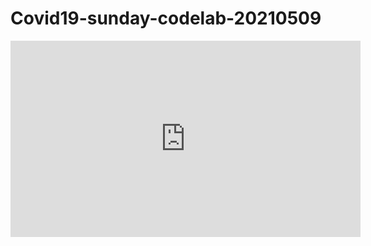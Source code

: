 # Covid19-sunday-codelab-20210509

<iframe src="https://www.facebook.com/plugins/video.php?height=314&href=https%3A%2F%2Fwww.facebook.com%2FLINEDEVTH%2Fvideos%2F257723026040227%2F&show_text=false&width=560" width="560" height="314" style="border:none;overflow:hidden" scrolling="no" frameborder="0" allowfullscreen="true" allow="autoplay; clipboard-write; encrypted-media; picture-in-picture; web-share" allowFullScreen="true"></iframe>
